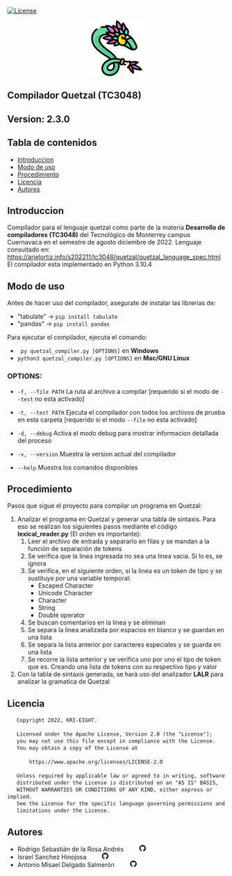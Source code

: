 [![License](https://img.shields.io/badge/License-Apache_2.0-blue.svg)](https://opensource.org/licenses/Apache-2.0)
<p align="center">
    <img src="img/quetzal_logo.png" alt="logo_quetzal">
</p>

## Compilador Quetzal (TC3048) <!-- omit in toc --> 
## Version: 2.3.0 <!-- omit in toc --> 
## Tabla de contenidos <!-- omit in toc --> 
- [Introduccion](#introduccion)
- [Modo de uso](#modo-de-uso)
- [Procedimiento](#procedimiento)
- [Licencia](#licencia)
- [Autores](#autores)


## Introduccion
Compilador para el lenguaje quetzal como parte de la materia **Desarrollo de compiladores (TC3048)** del Tecnol&oacute;gico de Monterrey campus Cuernavaca en el semestre de agosto diciembre de 2022. 
Lenguaje consultado en: https://arielortiz.info/s202211/tc3048/quetzal/quetzal_language_spec.html 
El compilador esta implementado en Python 3.10.4

## Modo de uso
Antes de hacer uso del compilador, asegurate de instalar las librerias de:
- "tabulate" -> ```pip install tabulate```
- "pandas" -> ```pip install pandas```

Para ejecutar el compilador, ejecuta el comando: 

- ``` py quetzal_compiler.py [OPTIONS]``` en **Windows**
- ``` python3 quetzal_compiler.py [OPTIONS] ``` en **Mac/GNU Linux**

### OPTIONS:
  * ```-f, --file PATH```  La ruta al archivo a compilar [requerido si el modo de ```--test``` no esta activado]

  * ```-t, --test PATH```  Ejecuta el compilador con todos los archivos de prueba en esta carpeta [requerido si el modo ```--file``` no esta activado]

  * ```-d, --debug```      Activa el modo debug para mostrar informacion detallada del proceso

  * ```-v, --version```    Muestra la version actual del compilador

  * ```--help```           Muestra los comandos disponibles

## Procedimiento

Pasos que sigue el proyecto para compilar un programa en Quetzal:
1. Analizar el programa en Quetzal y generar una tabla de sintaxis. Para eso se realizan los siguientes pasos mediante el código **lexical_reader.py** (El orden es importante):
    1. Leer el archivo de entrada y separarlo en filas y se mandan a la función de separación de tokens
    2. Se verifica que la linea ingresada no sea una linea vacia. Si lo es, se ignora
    3. Se verifica, en el siguiente orden, si la linea es un token de tipo y se sustituye por una variable temporal:
        * Escaped Character
        * Unicode Character
        * Character
        * String
        * Double operator
    4. Se buscan comentarios en la linea y se eliminan
    5. Se separa la linea analizada por espacios en blanco y se guardan en una lista
    6. Se separa la lista anterior por caracteres especiales y se guarda en una lista
    7. Se recorre la lista anterior y se verifica uno por uno el tipo de token que es. Creando una lista de tokens con su respectivo tipo y valor
2. Con la tabla de sintaxis generada, se hará uso del analizador **LALR** para analizar la gramatica de Quetzal

## Licencia
``` 
   Copyright 2022, KRI-EIGHT. 

   Licensed under the Apache License, Version 2.0 (the "License");
   you may not use this file except in compliance with the License.
   You may obtain a copy of the License at

       https://www.apache.org/licenses/LICENSE-2.0

   Unless required by applicable law or agreed to in writing, software
   distributed under the License is distributed on an "AS IS" BASIS,
   WITHOUT WARRANTIES OR CONDITIONS OF ANY KIND, either express or implied.
   See the License for the specific language governing permissions and
   limitations under the License.
```
## Autores
- Rodrigo Sebasti&aacute;n de la Rosa Andr&eacute;s <a href="https://github.com/RodrigoSebastian"><img src="img/git.png" height="15rem" style="margin-left: 2rem;"></a>
- Israel Sanchez Hinojosa <a href="https://github.com/Isra-14"><img src="img/git.png" height="15rem" style="margin-left: 2rem;"></a>
- Antonio Misael Delgado Salmer&oacute;n <a href="https://github.com/MisaDelgado10"><img src="img/git.png" height="15rem" style="margin-left:2rem;"></a>